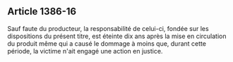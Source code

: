 Article 1386-16
----
Sauf faute du producteur, la responsabilité de celui-ci, fondée sur les
dispositions du présent titre, est éteinte dix ans après la mise en circulation
du produit même qui a causé le dommage à moins que, durant cette période, la
victime n'ait engagé une action en justice.
